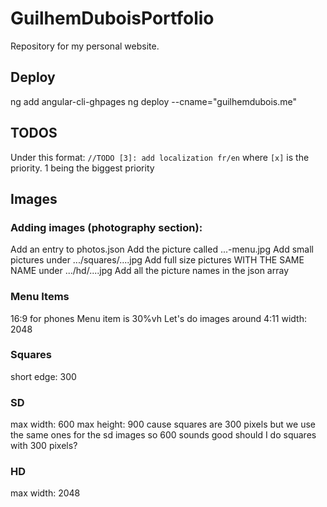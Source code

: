 # GuilhemDuboisPortfolio
Repository for my personal website.

## Deploy
ng add angular-cli-ghpages
ng deploy --cname="guilhemdubois.me"
<!--ng deploy --base-href=/Portfolio/-->

## TODOS
Under this format:
`//TODO [3]: add localization fr/en`
where `[x]` is the priority. 1 being the biggest priority

## Images
### Adding images (photography section):
Add an entry to photos.json
Add the picture called ...-menu.jpg
Add small pictures under .../squares/....jpg
Add full size pictures WITH THE SAME NAME under .../hd/....jpg
Add all the picture names in the json array

### Menu Items

16:9 for phones
Menu item is 30%vh
Let's do images around 4:11
width: 2048

### Squares
short edge: 300


### SD
max width: 600
max height: 900
cause squares are 300 pixels but we use the same ones for the sd images
so 600 sounds good
should I do squares with 300 pixels?

### HD
max width: 2048